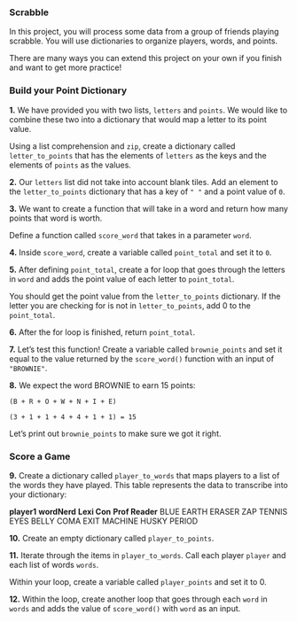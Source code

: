 ### Scrabble
In this project, you will process some data from a group of friends playing scrabble. You will use dictionaries to organize players, words, and points.

There are many ways you can extend this project on your own if you finish and want to get more practice!

### Build your Point Dictionary
**1.** We have provided you with two lists, `letters` and `points`. We would like to combine these two into a dictionary that would map a letter to its point value.

Using a list comprehension and `zip`, create a dictionary called `letter_to_points` that has the elements of `letters` as the keys and the elements of `points` as the values.

**2.** Our `letters` list did not take into account blank tiles. Add an element to the `letter_to_points` dictionary that has a key of `" "` and a point value of `0`.

**3.** We want to create a function that will take in a word and return how many points that word is worth.

Define a function called `score_word` that takes in a parameter `word`.

**4.** Inside `score_word`, create a variable called `point_total` and set it to `0`.

**5.** After defining `point_total`, create a for loop that goes through the letters in `word` and adds the point value of each letter to `point_total`.

You should get the point value from the `letter_to_points` dictionary. If the letter you are checking for is not in `letter_to_points`, add 0 to the `point_total`.

**6.** After the for loop is finished, return `point_total`.

**7.** Let’s test this function! Create a variable called `brownie_points` and set it equal to the value returned by the `score_word()` function with an input of `"BROWNIE"`.

**8.** We expect the word BROWNIE to earn 15 points:
```
(B + R + O + W + N + I + E)
 
(3 + 1 + 1 + 4 + 4 + 1 + 1) = 15
```
Let’s print out `brownie_points` to make sure we got it right.

### Score a Game
**9.** Create a dictionary called `player_to_words` that maps players to a list of the words they have played. This table represents the data to transcribe into your dictionary:

**player1**	**wordNerd**	**Lexi Con**	**Prof Reader**
BLUE	EARTH	ERASER	ZAP
TENNIS	EYES	BELLY	COMA
EXIT	MACHINE	HUSKY	PERIOD

**10.** Create an empty dictionary called `player_to_points`.

**11.** Iterate through the items in `player_to_words`. Call each player `player` and each list of words `words`.

Within your loop, create a variable called `player_points` and set it to 0.

**12.** Within the loop, create another loop that goes through each `word` in `words` and adds the value of `score_word()` with `word` as an input.